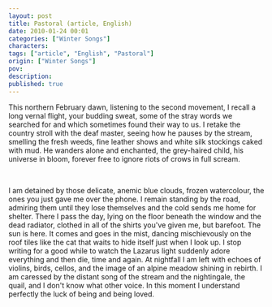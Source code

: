 ```yaml
---
layout: post
title: Pastoral (article, English)
date: 2010-01-24 00:01
categories: ["Winter Songs"]
characters: 
tags: ["article", "English", "Pastoral"]
origin: ["Winter Songs"]
pov: 
description: 
published: true
---
```


This northern February dawn, listening to the second movement, I recall a long vernal flight, your budding sweat, some of the stray words we searched for and which sometimes found their way to us. I retake the country stroll with the deaf master, seeing how he pauses by the stream, smelling the fresh weeds, fine leather shows and white silk stockings caked with mud. He wanders alone and enchanted, the grey-haired child, his universe in bloom, forever free to ignore riots of crows in full scream.

<br>

I am detained by those delicate, anemic blue clouds, frozen watercolour, the ones you just gave me over the phone. I remain standing by the road, admiring them until they lose themselves and the cold sends me home for shelter. There I pass the day, lying on the floor beneath the window and the dead radiator, clothed in all of the shirts you've given me, but barefoot. The sun is here. It comes and goes in the mist, dancing mischievously on the roof tiles like the cat that waits to hide itself just when I look up. I stop writing for a good while to watch the Lazarus light suddenly adore everything and then die, time and again. At nightfall I am left with echoes of violins, birds, cellos, and the image of an alpine meadow shining in rebirth. I am caressed by the distant song of the stream and the nightingale, the quail, and I don't know what other voice. In this moment I understand perfectly the luck of being and being loved.
